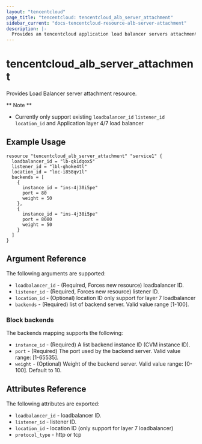 ```yaml
---
layout: "tencentcloud"
page_title: "tencentcloud: tencentcloud_alb_server_attachment"
sidebar_current: "docs-tencentcloud-resource-alb-server-attachment"
description: |-
  Provides an tencentcloud application load balancer servers attachment as a resource, to attach and detach instances from load balancer.
---
```


# tencentcloud_alb_server_attachment

Provides Load Balancer server attachment resource.

** Note **

- Currently only support existing `loadbalancer_id` `listener_id` `location_id` and Application layer 4/7 load balancer

## Example Usage

```hcl
resource "tencentcloud_alb_server_attachment" "service1" {
  loadbalancer_id = "lb-qk1dqox5"
  listener_id = "lbl-ghoke4tl"
  location_id = "loc-i858qv1l"
  backends = [
    {
      instance_id = "ins-4j30i5pe"
      port = 80
      weight = 50
    },
    {
      instance_id = "ins-4j30i5pe"
      port = 8080
      weight = 50
    }
  ]
}
```

## Argument Reference

The following arguments are supported:

* `loadbalancer_id` - (Required, Forces new resource) loadbalancer ID.
* `listener_id` - (Required, Forces new resource) listener ID.
* `location_id` - (Optional) location ID only support for layer 7 loadbalancer
* `backends` - (Required) list of backend server. Valid value range [1-100].

### Block backends

The backends mapping supports the following:

* `instance_id` - (Required) A list backend instance ID (CVM instance ID).
* `port` - (Required) The port used by the backend server. Valid value range: [1-65535].
* `weight` - (Optional) Weight of the backend server. Valid value range: [0-100]. Default to 10.

## Attributes Reference

The following attributes are exported:

* `loadbalancer_id` - loadbalancer ID.
* `listener_id` - listener ID.
* `location_id` - location ID (only support for layer 7 loadbalancer)
* `protocol_type` - http or tcp
